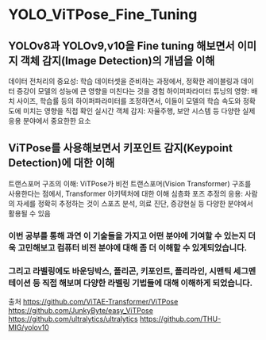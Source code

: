 # YOLO_ViTPose_Fine_Tuning
## YOLOv8과 YOLOv9,v10을 Fine tuning 해보면서 이미지 객체 감지(Image Detection)의 개념을 이해
데이터 전처리의 중요성: 학습 데이터셋을 준비하는 과정에서, 정확한 레이블링과 데이터 증강이 모델의 성능에 큰 영향을 미친다는 것을 경험
하이퍼파라미터 튜닝의 영향: 배치 사이즈, 학습률 등의 하이퍼파라미터를 조정하면서, 이들이 모델의 학습 속도와 정확도에 미치는 영향을 직접 확인
실시간 객체 감지: 자율주행, 보안 시스템 등 다양한 실제 응용 분야에서 중요한한 요소

## ViTPose를 사용해보면서 키포인트 감지(Keypoint Detection)에 대한 이해
트랜스포머 구조의 이해: ViTPose가 비전 트랜스포머(Vision Transformer) 구조를 사용한다는 점에서, Transformer 아키텍처에 대한 이해 심층화 
포즈 추정의 응용: 사람의 자세를 정확히 추정하는 것이 스포츠 분석, 의료 진단, 증강현실 등 다양한 분야에서 활용될 수 있음

### 이번 공부를 통해 과연 이 기술들을 가지고 어떤 분야에 기여할 수 있는지 더욱 고민해보고 컴퓨터 비전 분야에 대해 좀 더 이해할 수 있게되었습니다.
### 그리고 라벨링에도 바운딩박스, 폴리곤, 키포인트, 폴리라인, 시맨틱 세그멘테이션 등 직접 해보며 다양한 라벨링 기법들에 대해 이해하게 되었습니다.


출처
https://github.com/ViTAE-Transformer/ViTPose  
https://github.com/JunkyByte/easy_ViTPose  
https://github.com/ultralytics/ultralytics
https://github.com/THU-MIG/yolov10
